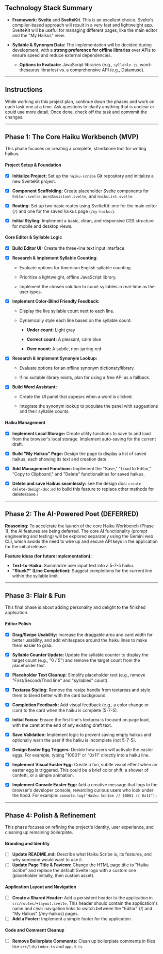 ## Technology Stack Summary

- **Framework:** **Svelte** and **SvelteKit**. This is an excellent choice. Svelte's compiler-based approach will result in a very fast and lightweight app. SvelteKit will be useful for managing different pages, like the main editor and the "My Haikus" view.

- **Syllable & Synonym Data:** The implementation will be decided during development, with a **strong preference for offline libraries** over APIs to ensure speed and reduce external dependencies.

    - **Options to Evaluate:** JavaScript libraries (e.g., `syllable.js`, word-thesaurus libraries) vs. a comprehensive API (e.g., Datamuse).

---

## Instructions

While working on this project plan, continue down the phases and work on
each task one at a time. Ask questions to clarify anything that is unclear
or could use more detail. Once done, check off the task and commmit the changes.

---

## Phase 1: The Core Haiku Workbench (MVP)

This phase focuses on creating a complete, standalone tool for writing haikus.

#### **Project Setup & Foundation**

- [x] **Initialize Project:** Set up the `haiku-scribe` Git repository and initialize a new SvelteKit project.

- [x] **Component Scaffolding:** Create placeholder Svelte components for `Editor.svelte`, `WordAssistant.svelte`, and `HaikuList.svelte`.

- [x] **Routing:** Set up two basic routes using SvelteKit: one for the main editor (`/`) and one for the saved haikus page (`/my-haikus`).

- [x] **Initial Styling:** Implement a basic, clean, and responsive CSS structure for mobile and desktop views.


#### **Core Editor & Syllable Logic**

- [x] **Build Editor UI:** Create the three-line text input interface.

- [x] **Research & Implement Syllable Counting:**

    - Evaluate options for American English syllable counting.

    - Prioritize a lightweight, offline JavaScript library.

    - Implement the chosen solution to count syllables in real-time as the user types.

- [x] **Implement Color-Blind Friendly Feedback:**

    - Display the live syllable count next to each line.

    - Dynamically style each line based on the syllable count:

        - **Under count:** Light gray

        - **Correct count:** A pleasant, calm blue

        - **Over count:** A subtle, non-jarring red

- [x] **Research & Implement Synonym Lookup:**

    - Evaluate options for an offline synonym dictionary/library.

    - If no suitable library exists, plan for using a free API as a fallback.

- [x] **Build Word Assistant:**

    - Create the UI panel that appears when a word is clicked.

    - Integrate the synonym lookup to populate the panel with suggestions and their syllable counts.


#### **Haiku Management**

- [x] **Implement Local Storage:** Create utility functions to save to and load from the browser's local storage. Implement auto-saving for the current draft.

- [x] **Build "My Haikus" Page:** Design the page to display a list of saved haikus, each showing its text and creation date.

- [x] **Add Management Functions:** Implement the "Save," "Load to Editor," "Copy to Clipboard," and "Delete" functionalities for saved haikus.

- [x] **Delete and save Haikus seamlessly:** see the design doc: `create-delete-design-doc.md` to build this feature to replace other methods for delete/save.i

---

## Phase 2: The AI-Powered Poet (DEFERRED)

**Reasoning:** To accelerate the launch of the core Haiku Workbench (Phase 1), the AI features are being deferred. The core AI functionality (prompt engineering and testing) will be explored separately using the Gemini web CLI, which avoids the need to wire up and secure API keys in the application for the initial release.

**Feature Ideas (for future implementation):**
- **Text-to-Haiku:** Summarize user input text into a 5-7-5 haiku.
- **"Stuck?" (Line Completion):** Suggest completions for the current line within the syllable limit.

---

## Phase 3: Flair & Fun

This final phase is about adding personality and delight to the finished application.

#### Editor Polish

- [x] **Drag/Swipe Usability:** Increase the draggable area and card width for better usability, and add whitespace around the haiku lines to make them easier to grab.
- [x] **Syllable Counter Update:** Update the syllable counter to display the target count (e.g., "0 / 5") and remove the target count from the placeholder text.
- [x] **Placeholder Text Cleanup:** Simplify placeholder text (e.g., remove "First/Second/Third line" and "syllables" count).
- [x] **Textarea Styling:** Remove the resize handle from textareas and style them to blend better with the card background.
- [x] **Completion Feedback:** Add visual feedback (e.g., a color change or icon) to the card when the haiku is complete (5-7-5).
- [x] **Initial Focus:** Ensure the first line's textarea is focused on page load, with the caret at the end of any existing draft text.
- [x] **Save Validation:** Implement logic to prevent saving empty haikus and optionally warn the user if the haiku is incomplete (not 5-7-5).

- [x] **Design Easter Egg Triggers:** Decide how users will activate the easter eggs. For example, typing "10001" or "0x11" directly into a haiku line.

- [x] **Implement Visual Easter Egg:** Create a fun, subtle visual effect when an easter egg is triggered. This could be a brief color shift, a shower of confetti, or a simple animation.

- [x] **Implement Console Easter Egg:** Add a creative message that logs to the browser's developer console, rewarding curious users who look under the hood. For example: `console.log("Haiku Scribe // 10001 // 0x11");`


---

## Phase 4: Polish & Refinement

This phase focuses on refining the project's identity, user experience, and cleaning up remaining boilerplate.

#### **Branding and Identity**

- [ ] **Update README.md:** Describe what Haiku Scribe is, its features, and why someone would want to use it.
- [ ] **Update Page Title & Favicon:** Change the HTML page title to "Haiku Scribe" and replace the default Svelte logo with a custom one (placeholder initially, then custom asset).

#### **Application Layout and Navigation**

- [ ] **Create a Shared Header:** Add a persistent header to the application in `src/routes/+layout.svelte`. This header should contain the application's name and clear navigation links to switch between the "Editor" (/) and "My Haikus" (/my-haikus) pages.
- [ ] **Add a Footer:** Implement a simple footer for the application.

#### **Code and Comment Cleanup**

- [ ] **Remove Boilerplate Comments:** Clean up boilerplate comments in files like `src/lib/index.ts` and `app.d.ts`.